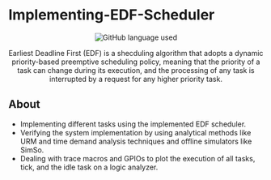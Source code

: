 # Implementing-EDF-Scheduler

<div align="center">

![GitHub language used](https://img.shields.io/badge/Language%3A-C-brightgreen)

Earliest Deadline First (EDF) is a shecduling algorithm that adopts a dynamic priority-based preemptive scheduling policy, meaning that the priority of a task can change during its execution, and the processing of any task is interrupted by a request for any higher priority task.

</div>

## About

*   Implementing different tasks using the implemented EDF scheduler.
*   Verifying the system implementation by using analytical methods like URM and time demand analysis techniques and offline simulators like SimSo.
*   Dealing with trace macros and GPIOs to plot the execution of all tasks, tick, and the idle task on a logic analyzer.

